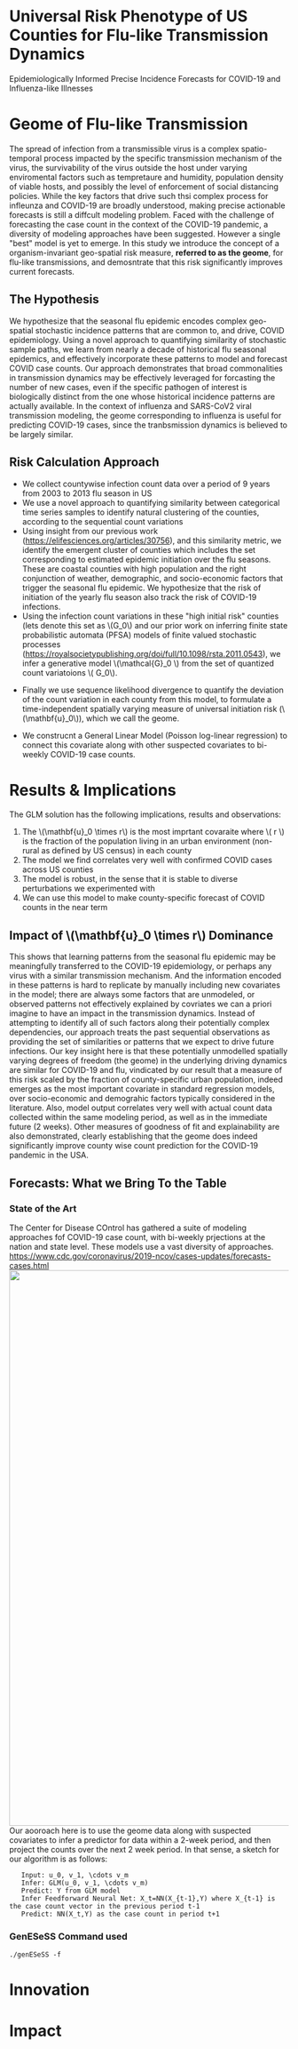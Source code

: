 # Universal Risk Phenotype of US Counties for Flu-like Transmission Dynamics 


Epidemiologically Informed Precise Incidence Forecasts for COVID-19 and Influenza-like Illnesses


# Geome of Flu-like Transmission 
The spread of infection from a transmissible virus is a complex spatio-temporal process impacted by the specific transmission mechanism of the virus, the survivability of the virus outside the host under varying enviromental factors such as tempretaure and humidity, population density of viable hosts, and possibly the level of enforcement of social distancing policies.
While the key factors that drive such thsi complex  process for infleunza and COVID-19 are broadly understood, making precise actionable forecasts is still a diffcult modeling problem. Faced with the challenge of forecasting the case count in the context of the  COVID-19 pandemic, a diversity of modeling approaches have been suggested. However a single "best" model is yet to emerge. In this study we introduce the concept of a organism-invariant geo-spatial risk measure, **referred to as the geome**, for flu-like transmissions,  and demosntrate that this risk significantly improves current forecasts. 

## The Hypothesis
We hypothesize that the seasonal flu epidemic encodes complex geo-spatial stochastic incidence patterns that are common to, and drive,  COVID epidemiology. Using a novel approach to quantifying similarity of stochastic sample paths, we learn from nearly a decade of historical flu seasonal epidemics, and effectively incorporate these patterns to model and forecast COVID case counts. Our approach demonstrates that broad commonalities in transmission dynamics may be effectively leveraged for forcasting the number of new cases, even if the specific pathogen of interest is biologically distinct from the one whose historical incidence patterns are actually available. In the context of influenza and SARS-CoV2 viral transmission modeling, the geome corresponding to influenza is useful for predicting COVID-19 cases, since the tranbsmission dynamics is believed to be largely similar.

##  Risk Calculation Approach

+ We collect countywise infection count data over a period of 9 years from 2003 to 2013 flu season in US
+ We use a novel approach to quantifying similarity between categorical time series samples to identify natural clustering of the counties, according to the sequential count variations
+ Using insight from our previous work (https://elifesciences.org/articles/30756), and this similarity metric,  we identify the emergent cluster of counties which includes the set corresponding to estimated epidemic initiation over the flu seasons. These are  coastal counties with high population  and the right conjunction of weather, demographic, and socio-economic factors that trigger the seasonal flu epidemic. We hypothesize that the risk of initiation of the yearly flu season also track the risk of COVID-19 infections.
+ Using the infection count variations in these "high initial risk" counties (lets denote this set as  \\\(G_0\\\)  and our prior work on inferring finite state probabilistic automata (PFSA) models of finite valued  stochastic processes (https://royalsocietypublishing.org/doi/full/10.1098/rsta.2011.0543), we infer a generative model \\\(\mathcal{G}_0 \\\) from the set of quantized count variatoions \\\( G_0\\\).

 <!--img src="http://34.66.189.202:4567/uploads/mc.png"  width="250"/-->  


+ Finally we use sequence likelihood divergence to quantify the deviation of the count variation in each county from this model, to formulate a time-independent spatially varying measure of universal initiation risk (\\\(\mathbf{u}_0\\\)), which we call the geome.

 <!--img src="http://34.66.189.202:4567/uploads/urisk.png"  width="250"/-->  


+ We construcnt a General Linear Model (Poisson log-linear regression) to connect this covariate along with other suspected covariates to bi-weekly COVID-19 case counts.

# Results & Implications

<!--img src="http://34.66.189.202:4567/uploads/fig3.png" width="500"/--> 


The GLM solution has the following implications, results and observations:

1. The \\\(\mathbf{u}_0 \times r\\\) is the most imprtant covaraite where \\\( r \\\) is the fraction of the population living in an urban environment (non-rural as defined by US census)  in each county
2. The model we find correlates very well with confirmed COVID cases across US counties
3. The model is robust, in the sense that it is stable to diverse perturbations we experimented with
4. We can use this model to make county-specific forecast of  COVID counts in the near term


## Impact of \\\(\mathbf{u}_0 \times r\\\) Dominance
 
 This shows that learning patterns from the seasonal flu epidemic may be meaningfully transferred to the COVID-19 epidemiology, or perhaps any virus with a  similar transmission mechanism. And the information encoded in these patterns is hard to replicate by manually including new covariates in the model; there are  always some factors that are unmodeled, or observed patterns not effectively explained by covriates we  can a priori imagine to have an impact in the transmission dynamics. Instead of attempting to identify all of such factors along their potentially complex dependencies, our approach treats the past sequential observations as providing the set of similarities or patterns that we expect to drive future infections. Our key insight here is that these potentially unmodelled spatially varying degrees of freedom (the geome) in the underlying driving dynamics are similar for COVID-19 and flu, vindicated by our result that a measure of this risk scaled by the fraction of county-specific  urban population, indeed emerges as the most important covariate in standard regression models, over socio-economic and demograhic factors typically considered in the literature. Also, model output correlates very well with actual count data collected within the same modeling period, as well as in the immediate future (2 weeks). Other measures of goodness of fit and explainability are also demonstrated, clearly establishing that the geome does indeed significantly improve county wise count prediction for the COVID-19 pandemic in the USA.
 
## Forecasts: What we Bring To the Table

### State of the Art
The Center for Disease COntrol has gathered a suite of modeling approaches fof COVID-19 case count, with bi-weekly prjections at the nation and state level. These models use a vast diversity of approaches.
https://www.cdc.gov/coronavirus/2019-ncov/cases-updates/forecasts-cases.html
<img src="https://www.cdc.gov/coronavirus/2019-ncov/images/case-updates/National-Forecast-Incident-Cases-2020-10-19.jpg" width="1000"/> 
Our aooroach here is to use the geome data along with suspected covariates to infer a predictor for data within a 2-week period, and then project the counts over the next 2 week period. In that sense, a sketch for our algorithm is as follows:

```
   Input: u_0, v_1, \cdots v_m
   Infer: GLM(u_0, v_1, \cdots v_m)
   Predict: Y from GLM model
   Infer Feedforward Neural Net: X_t=NN(X_{t-1},Y) where X_{t-1} is the case count vector in the previous period t-1
   Predict: NN(X_t,Y) as the case count in period t+1
```



### GenESeSS Command used
`
./genESeSS -f 
`


# Innovation

# Impact

